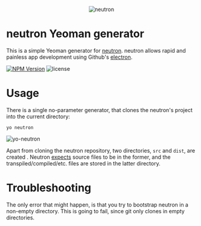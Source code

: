 <p align="center">
  <img alt="neutron" src="https://cloud.githubusercontent.com/assets/1678441/9429889/ccd2253a-49df-11e5-894e-81d52a36eb4b.png">
</p>

# neutron Yeoman generator
This is a simple Yeoman generator for [neutron](https://github.com/yan-foto/neutron). neutron allows rapid and painless app development using Github's [electron](http://electron.atom.io/).

<a href="https://www.npmjs.com/package/generator-neutron"><img alt="NPM Version" src="https://img.shields.io/npm/v/generator-neutron.svg"></a>
![license](https://img.shields.io/npm/l/generator-neutron.svg)

# Usage
There is a single no-parameter generator, that clones the neutron's project into the current directory:

```
yo neutron
```

![yo-neutron](https://cloud.githubusercontent.com/assets/1678441/9293185/912f51ac-4420-11e5-8417-4c030a6f13d3.png)

Apart from cloning the neutron repository, two directories, `src` and `dist`, are created . Neutron [expects](https://github.com/yan-foto/neutron#file-structure) source files to be in the former, and the transpiled/compiled/etc. files are stored in the latter directory.

# Troubleshooting
The only error that might happen, is that you try to bootstrap neutron in a non-empty directory. This is going to fail, since git only clones in empty directories.

